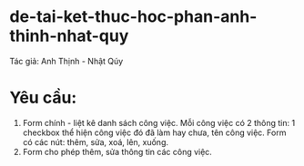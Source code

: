 # de-tai-ket-thuc-hoc-phan-anh-thinh-nhat-quy

Tác giả: Anh Thịnh - Nhật Qúy

# Yêu cầu:
1. Form chính - liệt kê danh sách công việc. Mỗi công việc có 2 thông tin: 1 checkbox thể hiện công việc đó đã làm hay chưa, tên công việc. Form có các nút: thêm, sửa, xoá, lên, xuống.
2. Form cho phép thêm, sửa thông tin các công việc.
